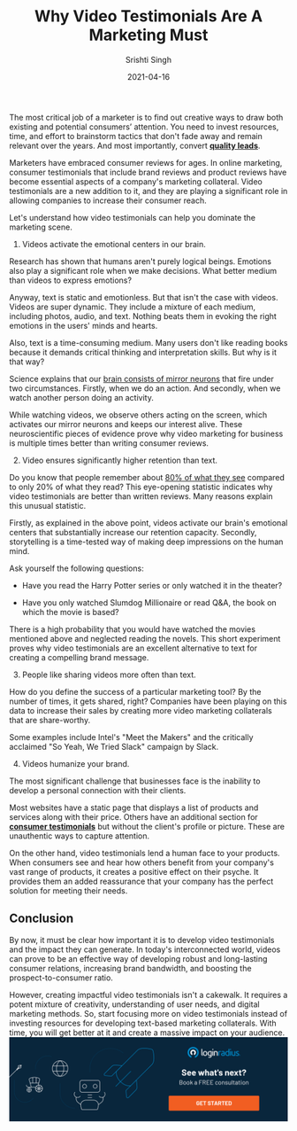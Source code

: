 ﻿---
title: "Why Video Testimonials Are A Marketing Must"
date: "2021-04-16"
coverImage: "video-testimonial-client-loginradius.jpg"
tags: ["loginradius"]
featured: false 
author: "Srishti Singh"
description: "Video testimonials offer more credibility than text-based reviews. They are much more effective in educating your target audience and increasing their trust in your brand. So, start focusing more on video testimonials instead of investing resources for developing text-based marketing collaterals. With time, you will get better at it and see an increase in sales."
metadescription: "Videos are an effective way of developing long-lasting consumer relations. Let’s take a closer look at how video testimonials can help you get more consumers."
metatitle: "Why Video Testimonials Are A Marketing Must"

---

The most critical job of a marketer is to find out creative ways to draw both existing and potential consumers’ attention. You need to invest resources, time, and effort to brainstorm tactics that don't fade away and remain relevant over the years. And most importantly, convert **[quality leads](https://www.loginradius.com/blog/fuel/2021/03/how-to-drive-in-the-highest-quality-leads-in-2021-with-content-and-seo/)**.

  

Marketers have embraced consumer reviews for ages. In online marketing, consumer testimonials that include brand reviews and product reviews have become essential aspects of a company's marketing collateral. Video testimonials are a new addition to it, and they are playing a significant role in allowing companies to increase their consumer reach.

  

Let's understand how video testimonials can help you dominate the marketing scene.

  

1. Videos activate the emotional centers in our brain.

  

Research has shown that humans aren't purely logical beings. Emotions also play a significant role when we make decisions. What better medium than videos to express emotions?

  

Anyway, text is static and emotionless. But that isn't the case with videos. Videos are super dynamic. They include a mixture of each medium, including photos, audio, and text. Nothing beats them in evoking the right emotions in the users' minds and hearts.

  

Also, text is a time-consuming medium. Many users don't like reading books because it demands critical thinking and interpretation skills. But why is it that way?

  

Science explains that our [brain consists of mirror neurons](https://www.ncbi.nlm.nih.gov/pmc/articles/PMC3898692/) that fire under two circumstances. Firstly, when we do an action. And secondly, when we watch another person doing an activity.

  

While watching videos, we observe others acting on the screen, which activates our mirror neurons and keeps our interest alive. These neuroscientific pieces of evidence prove why video marketing for business is multiple times better than writing consumer reviews.

  

2. Video ensures significantly higher retention than text.

  

Do you know that people remember about [80% of what they see](https://medium.com/@iDashboards_UK/on-average-people-remember-only-20-of-what-they-read-but-80-of-what-they-see-8411224769e2) compared to only 20% of what they read? This eye-opening statistic indicates why video testimonials are better than written reviews. Many reasons explain this unusual statistic.

  

Firstly, as explained in the above point, videos activate our brain's emotional centers that substantially increase our retention capacity. Secondly, storytelling is a time-tested way of making deep impressions on the human mind.

  

Ask yourself the following questions:

  

-   Have you read the Harry Potter series or only watched it in the theater?
    
-   Have you only watched Slumdog Millionaire or read Q&A, the book on which the movie is based?
    

  

There is a high probability that you would have watched the movies mentioned above and neglected reading the novels. This short experiment proves why video testimonials are an excellent alternative to text for creating a compelling brand message.

  

3. People like sharing videos more often than text.

  

How do you define the success of a particular marketing tool? By the number of times, it gets shared, right? Companies have been playing on this data to increase their sales by creating more video marketing collaterals that are share-worthy.

  

Some examples include Intel's "Meet the Makers" and the critically acclaimed "So Yeah, We Tried Slack" campaign by Slack.

  

4. Videos humanize your brand.

  

The most significant challenge that businesses face is the inability to develop a personal connection with their clients.

  

Most websites have a static page that displays a list of products and services along with their price. Others have an additional section for **[consumer testimonials](https://www.loginradius.com/customers/)** but without the client's profile or picture. These are unauthentic ways to capture attention.

  

On the other hand, video testimonials lend a human face to your products. When consumers see and hear how others benefit from your company's vast range of products, it creates a positive effect on their psyche. It provides them an added reassurance that your company has the perfect solution for meeting their needs.

## Conclusion

By now, it must be clear how important it is to develop video testimonials and the impact they can generate. In today's interconnected world, videos can prove to be an effective way of developing robust and long-lasting consumer relations, increasing brand bandwidth, and boosting the prospect-to-consumer ratio.

  

However, creating impactful video testimonials isn't a cakewalk. It requires a potent mixture of creativity, understanding of user needs, and digital marketing methods. So, start focusing more on video testimonials instead of investing resources for developing text-based marketing collaterals. With time, you will get better at it and create a massive impact on your audience.
[![book-a-demo-Consultation](book-a-demo-Consultation.png)](https://www.loginradius.com/book-a-demo/)